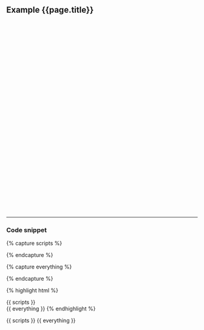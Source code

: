 

## Example {{page.title}}

<div id="placeholder" class="example-placeholder"  style="width:720px; height:500px; padding-top:0;"></div>

---

### Code snippet

{% capture scripts %}
<link rel="stylesheet" href="//s3-eu-west-1.amazonaws.com/static.gapminderdev.org/vizabi/develop/dist/vizabi.css">
<link rel="stylesheet" href="//s3-eu-west-1.amazonaws.com/static.gapminderdev.org/{{ page.chart }}.css">

<script src="//cdnjs.cloudflare.com/ajax/libs/d3/4.5.0/d3.js"></script>
<script src="//s3-eu-west-1.amazonaws.com/static.gapminderdev.org/vizabi/develop/dist/vizabi.min.js"></script>
<script src="//s3-eu-west-1.amazonaws.com/static.gapminderdev.org/preview/master/assets/vendor/js/vizabi-ws-reader/bundle.web.js"></script>
<script src="//s3-eu-west-1.amazonaws.com/static.gapminderdev.org/systema-globalis/master/Config{{ page.chartConfig }}.js"></script>
<script src="//s3-eu-west-1.amazonaws.com/static.gapminderdev.org/{{ page.chart }}.js"></script>
{% endcapture %}

{% capture everything %}
<script>
var wsReader = new WSReader.WSReader().getReader();
Vizabi.Reader.extend("waffle", wsReader);
{{ globals }}
Config{{ page.chartConfig }}.locale = {
  "id": "en",
  "filePath": "//s3-eu-west-1.amazonaws.com/static.gapminderdev.org/vizabi/develop/dist/assets/translation/"
};

Config{{ page.chartConfig }}.data = {
  "reader": "waffle",
  "path": "https://waffle-server-stage.gapminderdev.org/api/ddf"
};

Vizabi("{{ page.chartConfig }}", document.getElementById("placeholder"), Config{{ page.chartConfig }});
</script>
{% endcapture %}

{% highlight html %}
<!doctype html>
<html>
<head>
{{ scripts }}
</head>
<body>
<div id="placeholder" width="600px" height="400px"></div>
{{ everything }}
</body>
</html>
{% endhighlight %}



{{ scripts }}
{{ everything }}

